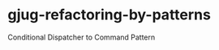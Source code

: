gjug-refactoring-by-patterns
============================

Conditional Dispatcher to Command Pattern 